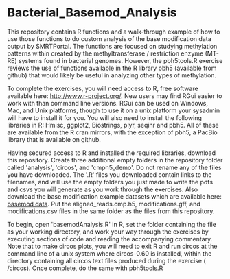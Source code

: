 Bacterial_Basemod_Analysis
==========================

This repository contains R functions and a walk-through example of how to use those functions to do custom analysis of the base modification data output by SMRTPortal.  The functions are focused on studying methylation patterns within created by the methyltransferase / restriction enzyme (MT-RE) systems found in bacterial genomes.  However, the pbh5tools.R exercise reviews the use of functions available in the R library pbh5 (available from github) that would likely be useful in analyzing other types of methylation.

To complete the exercises, you will need access to R, free software available here: http://www.r-project.org/.  New users may find RGui easier to work with than command line versions.  RGui can be used on Windows, Mac, and Unix platforms, though to use it on a unix platform your sysadmin will have to install it for you. You will also need to install the following libraries in R: Hmisc, ggplot2, Biostrings, plyr, seqinr and pbh5.  All of these are available from the R cran mirrors, with the exception of pbh5, a PacBio library that is available on github.

Having secured access to R and installed the required libraries, download this repository. Create three additional empty folders in the repository folder called 'analysis', 'circos', and 'cmph5_demo'.  Do not rename any of the files you have downloaded.  The '.R' files you downloaded contain links to the filenames, and will use the empty folders you just made to write the pdfs and csvs you will generate as you work through the exercises.  Also download the base modification example datasets which are available here:  [basemod data](https://datasets.pacb.com.s3.amazonaws.com/2013/basemod_workshop/basemod_dataset.tgz).  Put the aligned_reads.cmp.h5, modifications.gff, and modifications.csv files in the same folder as the files from this repository.

To begin, open 'basemodAnalysis.R' in R, set the folder containing the file as your working directory, and work your way through the exercises by executing sections of code and reading the accompanying commentary.  Note that to make circos plots, you will need to exit R and run circos at the command line of a unix system where circos-0.60 is installed, within the directory containing all circos text files produced during the exercise ( /circos).  Once complete, do the same with pbh5tools.R
